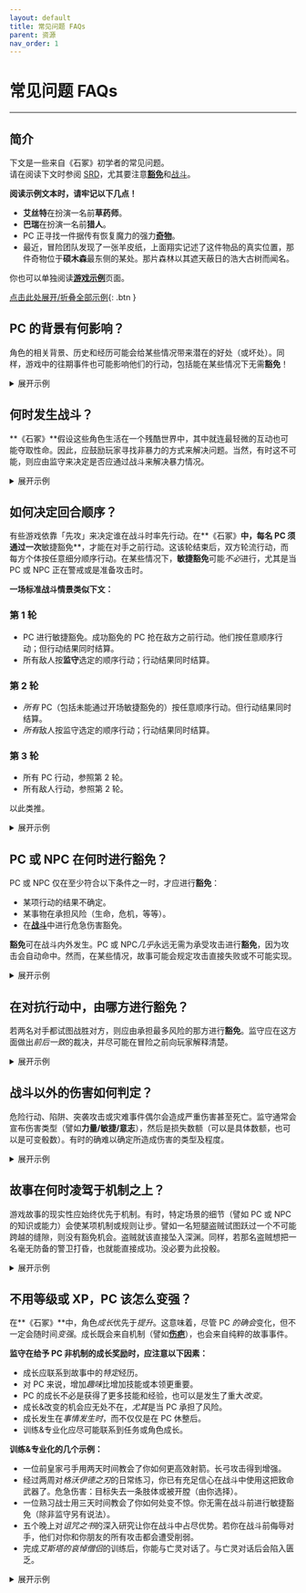 ```yaml
---
layout: default
title: 常见问题 FAQs
parent: 资源
nav_order: 1
---
```


# 常见问题 FAQs
---

## 简介
下文是一些来自《石冢》初学者的常见问题。  
请在阅读下文时参阅 [SRD](/cairn-srd/)，尤其要注意[**豁免**](/cairn-srd/#豁免)和[战斗](/cairn-srd/#战斗)。

**阅读示例文本时，请牢记以下几点！**
- **艾丝特**在扮演一名前**草药师**。
- **巴瑞**在扮演一名前**猎人**。
- PC 正寻找一件据传有恢复魔力的强力[**奇物**](/cairn-srd/#奇物)。
- 最近，冒险团队发现了一张羊皮纸，上面翔实记述了这件物品的真实位置，那件奇物位于**硕木森**最东侧的某处。那片森林以其遮天蔽日的浩大古树而闻名。

你也可以单独阅读[**游戏示例**](/resources/example-of-play)页面。

<a href='#/' id='expAll' class='exp'>点击此处展开/折叠全部示例</a>{: .btn }

## PC 的背景有何影响？
角色的相关背景、历史和经历可能会给某些情况带来潜在的好处（或坏处）。同样，游戏中的往期事件也可能影响他们的行动，包括能在某些情况下无需**豁免**！

<details markdown="block">
  <summary>
展开示例
 </summary>

**监守**：「你们花了大半个早晨穿越**硕木森**，砍伐掉悬挂的藤蔓和齐膝高的荆棘。在周遭的灌丛中很容易迷路。更糟的是，太阳完全被头顶的茂密树枝给遮住了。」

**巴瑞**：「我的**猎人**背景有用吗？」

**监守**：「有用，不过你得每隔几分钟就停下来看看周围的环境，因此进展缓慢。你们继续向东朝目的地前进。」

**监守**：「几小时后，你们来到林中的一小块空地，这里非常适合小憩。空地的另一端有一条向东的小径，清晰可见。通往小径的入口被一株大花植物挡住了，它坐在一束孤独的阳光下，从张开的蓝色荚中滴出绿色的汁液。」

**埃丝特**：「作为一名前**草药师**，我能认出这株植物吗？」

**监守**：「能。你还知道，它大概会因为自然光充沛而过度茁壮。」

**艾丝特**：「这些颜色说明了什么？它有毒吗？绿色的汁液是怎么回事？」

**监守**：「你观察了这些现象，猜想的确如此，它很可能有毒，因为这些花瓣非常接近狼毒草。」

**巴瑞**：「好吧，计划是这样的：我爬到这植物上方的一棵树。把毯子盖在上去遮挡阳光。希望这能让荚合拢！」

**监守**：「你小心翼翼地把睡毯铺在树干之间，给下面植物的蓝色荚投下阴影。它们立即开始闭合，刚好可以让一个人小心地挤过去。」

**艾丝特**：「好极了。我要小心地摘下一片叶子备用，然后继续前进。」

**假若所有 PC 都没有相关经验或专业知识怎么办？**
- 假若没有 PC 具有**草药师**背景 ，监守很可能会宣布 PC 对植物的特性一无所知，（希望）玩家们会通过提问和实验来了解更多。
- 假若某名 PC 具有*间接*背景（譬如**猎人**），监守可采用[命运骰](/cairn-srd/#命运骰)，投 1d6。投得越高，PC 就越有可能知晓一些相关或实用的信息。

</details>

## 何时发生战斗？
**《石冢》**假设这些角色生活在一个残酷世界中，其中就连最轻微的互动也可能夺取性命。因此，应鼓励玩家寻找非暴力的方式来解决问题。当然，有时这不可能，则应由监守来决定是否应通过战斗来解决暴力情况。

<details markdown="block">
  <summary>
展开示例
 </summary>

**监守**：「傍晚时分，你们终于走出了森林边界。从林木线延伸出来，你们几乎要踏入一条将森林一分为二的裂谷。最后，你们到达了**鬼摔沟**，那是一条看上去无边无际的峡谷，没有桥梁可以跨越。从两侧陡峭的岩壁来看，爬下去会非常危险。不幸的是，你们的目标很可能就在对面，在那悬崖与世界边缘的交汇处。附近有一小块空地可供安营扎寨，由一棵种在裂谷边上的浩大橡树遮蔽着。」

**艾丝特**：「我觉得我们应该先扎营再出发。要是我们必须爬进或绕过这道鸿沟，我期望阳光亮起来！」

**巴瑞**：「确实。我想知道最安全的方法是什么？背靠峡谷？」

**监守**：「是的，除非发生什么事！顺便问一下，谁值第一班岗？」

**艾丝特**：「我值第一班。」

**监守**：「你们扎好营，吃了一份口粮。第一班岗值到一半时，你听到一阵树枝折断的声音，从营地西边的**硕木森**传来。你们打算怎么做？」

**艾丝特**：「我想踢醒我的战友，这样我就不是孤身一人了，我悄悄地朝着噪音的方向点点头，比了一个安静的手势。」

**监守**：「你这样做了，他坐了起来，这时，一对骇人的红眼出现在灌木丛后。」

**巴瑞**：「我们对这里的生物了解多少？」

**监守**：「你们知道，不论是什么生物在夜晚潜入这片森林，都很可能很危险。你们很可能没时间对即将从那里出来的家伙闲聊。」

**艾丝特**：「那我准备战斗。我站起来，拔出剑，准备好面对一切。」

</details>

## 如何决定回合顺序？
有些游戏依靠「先攻」来决定谁在战斗时率先行动。在**《石冢》**中，每名 PC 须通过一次**敏捷豁免**，才能在对手之前行动。这该轮结束后，双方轮流行动，而每方个体按任意细分顺序行动。在某些情况下，**敏捷豁免**可能*不必*进行，尤其是当 PC 或 NPC 正在警戒或是准备攻击时。

**一场标准战斗情景类似下文：**

### 第 1 轮
- PC 进行敏捷豁免。成功豁免的 PC 抢在敌方之前行动。他们按任意顺序行动；但行动结果同时结算。
- 所有敌人按**监守**选定的顺序行动；行动结果同时结算。

### 第 2 轮
- *所有* PC（包括未能通过开场敏捷豁免的）按任意顺序行动。但行动结果同时结算。
- *所有*敌人按监守选定的顺序行动；行动结果同时结算。

### 第 3 轮
- 所有 PC 行动，参照第 2 轮。
- 所有敌人行动，参照第 2 轮。

以此类推。

<details markdown="block">
  <summary>
展开示例
 </summary>

**监守**：「一只眼睛闪着红光的驼鹿状生物从营地对面的黑暗树林中冲出。当它直接向你跑来时，身上流下一片雾海, **巴瑞**。**艾丝特**准备就绪，所以她先行动。」

**巴瑞**：「我呢？」

**监守**：「你得先过一个**敏捷豁免**，看看能否抢在怪物之前行动。」

**巴瑞**：「我投 1d20，得出 17。哎呦。」

**监守**：「没错，豁免失败。**艾丝特**先行动，然后怪物行动。之后你们俩将按任意顺序再行动，然后又是怪物行动，依此类推。」

</details>

## PC 或 NPC 在何时进行**豁免**？
PC 或 NPC 仅在至少符合以下条件之一时，才应进行**豁免**：
- 某项行动的结果不确定。
- 某事物在承担风险（生命，危机，等等）。
- 在[**战斗**](/cairn-srd/#危急伤害)中进行危急伤害豁免。

**豁免**可在战斗内外发生。PC 或 NPC*几乎*永远无需为承受攻击进行**豁免**，因为攻击会自动命中。然而，在某些情况，故事可能会规定攻击直接失败或不可能实现。

<details markdown="block">
  <summary>
展开示例
 </summary>

**艾丝特**：「我们对这只生物有了解吗？」

**监守**：「有——它叫[**血驼鹿**](/resources/monsters/blood-elk/)，这是一种因巨大的贪婪或嫉妒而产生的杀人鹿。据你所知，它们非常强大。」

**艾丝特**：「我去！!这样的话，我想先用我的行动把伙伴从路上拖开，也许可以拖到你刚才提过的那棵橡树上。」

**监守**：「你当时已经站起身准备好了，所以我裁定这一切顺利实现，快到怪物都来不及转变方向。你设法把**巴瑞**拉到了现在已被践踏的营地东面，靠近离**鬼摔沟**只有几步之遥的橡树。现在，轮到**血驼鹿**的回合了。它穿过了**巴瑞**之前的位置，破坏了篝火。它疯狂地摆动着，几乎冲下了悬崖。它回头看向你们俩，眼里闪烁着仇恨的紫光。**巴瑞**，到了你的回合。你需要注意，你只有腰间小刀用于战斗，其他东西都还在营地里。更糕的是，黑暗阻碍了你的视线，你只能看到它火红的眼睛。伤害骰只有 1d4。」

**巴瑞**：「我尖叫着，把匕首直直地掷向怪物。我投了 1d4，结果是 1。」

**监守**：「小刀从你的手中飞出，划破了怪物头顶的迷雾，落在它身后一步之遥。野兽吃痛地呜呜怒吼，然后蹲下准备再次冲锋。到你们的回合了。按任意顺序行动。」

**艾丝特**：「我有个主意：那只怪物刚对**巴瑞**冲锋了，对吗？所以它很有可能再来一次。要是我把绳子的一头抛给**巴瑞**，然后把它绕到附近的树上呢？然后，要是怪物再冲过去踩他，他就可以……跳下悬崖？当然，要抓着绳子。」

**巴瑞**：「啊……听起来算是个计划，我觉得。成，就这么来！」

**为何巴瑞无需豁免就能成功把绳子绕在树上？**  
在一个回合中，PC 可尝试任何行动；只有在满足上述条件之一时，才需要**豁免**。**巴瑞**似乎有理由用绳子绕着大树（只有几英尺远）狂奔，而不会有太大的危险。若是他试图跑到**血驼鹿**附近，或者做了同样不确定或危险的事情，他就会需要**豁免**。

</details>

## 在对抗行动中，由哪方进行豁免？
若两名对手都试图战胜对方，则应由承担最多风险的那方进行**豁免**。监守应在这方面做出*前后一致*的裁决，并尽可能在冒险之前向玩家解释清楚。

<details markdown="block">
   <summary>
 展开示例
  </summary>

**监守**：「**艾丝特**，你把绳子的一头扔给**巴瑞**，他迅速把绳子绕在橡树上，然后冲向另一侧的悬崖峭壁，对着向他冲锋的怪物吼叫。**埃丝特**握紧一段绳子充当配重，以防他真摔下去。**巴瑞**，既然你已经就位，我允许你做出某种非战斗性反应。」

**巴瑞**：「好吧，要是它靠近我，我就站在悬崖边上，随时准备跳出去。」

**监守**：「明白了。现在轮到**血驼鹿**的回合了，显然它仍然对你非常生气，**巴瑞**。野兽扬起恶魔般的蹄子，再次向你冲来。你在最后一刹跳下悬崖，竭尽全力抓住绳子。**血驼鹿**在看到目标跳崖的一瞬间试图收回攻击。它会过一个**敏捷豁免**，看看能否成功停下。啊，它投出了 20，从悬崖上滚落到下面的茫茫黑暗中。」

**为什么血驼鹿没有按照战斗规则进行攻击投骰？**
这次攻击被认为是可能实现，但也非常危险。若该生物使用的是远程攻击或训练有素的近战攻击，那么攻击**巴瑞**的风险就会小得多。不幸的是，它是一只野兽，只能用锋利的蹄子来踩人。

**为什么由血驼鹿进行豁免，而不是也承担了风险的巴瑞？**  
在这个例子中，**血驼鹿**比人类对手面临的风险要大得多，因为：
- 作为一只戏弄的野兽，它很可能不具备创造性思维或解决高级问题的能力。
- 它的一部分主要特点就是体积大和速度快，这些特性很可能会使急刹车变得相当困难。
- 因此，在该情形下，**血驼鹿**没有任何情景或机制方面的优势。

相对而言，**巴瑞**的风险较小：
- 作为一名前猎人，他已经牢牢地建立起了自己在这方面的能力。
- **艾丝特**把绳子绑在一棵树上，自己充当配重。这提供了一个明显的*情境*优势。

若**巴瑞**受伤了，或者缺乏准备时间，那么可以要求**力量豁免**，看看他能否抓住绳子。

</details>

## 战斗以外的伤害如何判定？
危险行动、陷阱、突袭攻击或灾难事件偶尔会造成严重伤害甚至死亡。监守通常会宣布伤害类型（譬如**力量/敏捷/意志**），然后是损失数额（可以是具体数额，也可以是可变骰数）。有时的确难以确定所造成伤害的类型及程度。

<details markdown="block">
  <summary>
展开示例
 </summary>

**监守**：「与**血驼鹿**遭遇后，你们回到营地，尽量多睡一会儿。破晓时分，你们俩都醒了，准备继续旅行。」

**艾丝特**：「好。问题是，我们怎么穿过**鬼摔沟**？我们这边有桥吗？」

**监守**：「你们没看见有。在最北边，一丛树木环绕着峡谷，部分挡住了你们的去路；你们需要探索一番才能看到对面。不过，在南面几百米处，你们可以看到一个小岩架从峡谷内突出来，大概有五十英尺深。它形状像是字母『L』，非常靠近另一侧。可能得花些功夫才能爬上去，但似乎是可行的。」

**巴瑞**：「我说，我们去岩架那边吧。还带着绳子和岩钉吗？」

**艾丝特**：「嗯，我看不出还有什么好办法。咱们走。」

**监守**：「沿着峡谷走了半小时后，你们终于来到了岩架上方的一处。在裂谷深处，你们能看到清晨的茫茫雾气，下方则是潺潺的流水。」

**巴瑞**：「边缘附近是否有大石头?我想在上面锤一个岩钉，再把绳子绕上去。这样我可以安全地降下峡谷，到岩架上。」

**监守**：「你沿着边缘找到一块大石头，然后用锤子把岩顶敲了进去。」

**巴瑞**：「很好，我把自己放下来，然后点亮提灯。**艾丝特**会跟上来，我猜。」

**监守**：「你小心翼翼地把脚放在岩架上，试了试绳子，然后叫**艾丝特**爬了下来。她也安全到达岩架上之后，你开始打量周围的环境。岩架似乎沿着峡谷内侧蜿蜒而下，几乎延伸到谷底。下面的湍湍水声充斥着整个峡谷。你会把绳子留在回程的路上吗？」

**艾丝特**：「不幸的是，没错。我还要在地图上标出我们的位置。谁知道有没有用，但以防万一……好了，我们走吧。」

**监守**：「你小心翼翼地沿着岩架前行，将手指探入崖壁以确保安全。经过十五分钟的艰苦跋涉，终于来到了一个挡住前路的小瀑布前。冰冷的水流顺着湿滑的岩石表面流到下方的一个小盆地里。这里的岩壁上长满了青苔，要是你想穿过岩壁，很可能会滑倒。你们打算怎么做？」

**巴瑞**：「还有其他出路吗？」

**监守**：「据你所知没有。你可以试着爬下去，但那里很黑，很可能会更危险。」

**巴瑞**：「好吧，我想我还是去瀑布那边碰碰运气吧，谢谢。**艾丝特**，我走过去时你能帮我拿一下包吗？*

**艾丝特**：「那你还会带上我吗？不行，谢谢！」

**监守**：「你得过一个**敏捷豁免**，看看能否在不滑倒的情况下穿过光滑的路面。」

**巴瑞**：「好吧，我把提灯递给**艾丝特**，好空出双手……我投出了 14，失败了。该死。」

**监守**：「你从瀑布上滑落，跌入下面充满水的盆地，同时你的手重重地砸在水池边上。你遭受 1d4 敏捷伤害，并且无法用惯用手适当持握物品。这里几乎全黑，但你仍能看到战友的火炬光芒。」

**非战斗伤害应影响哪些属性?**
- 若受伤影响了身体力量或健康，则减少**力量**。*这不会引发**危急伤害豁免***。**力量**反映了 PC 的健康状况，并应以微妙而有趣的方式反映出来：也许此前无需**豁免**的事情，在现在需要了。
- 若受伤影响了他们的移动、快速反应或精细动作技能方面的能力，则减少**敏捷**。这也经常匹配故事影响；譬如，断指会影响 PC 的撬锁能力。
- 若 PC 的精神、意志力或决心遭受影响，则减少**意志**。特别是在魔法或外表损伤时，考虑到这一点尤其有帮助。譬如，灵魂被奥法能量灼伤的 PC 可能需要**意志**保存才能阅读咒语书。

几点考虑：
- 一种伤痛可能有多个方面：譬如，[**匮乏**](/cairn-srd/#匮乏疲乏)可能会伴随中毒导致的力量损失。同时提供克服疾病的潜在解决方案。
- **豁免**失败会遭受伤害。不要让玩家事后**豁免**。
- 故事中的伤痛和直接机制伤害一样严重。**敏捷**损失会影响角色的反应和速度，但断腿可能会使角色完全无法移动！

</details>

## 故事在何时凌驾于机制之上？
游戏故事的现实性应始终优先于机制。有时，特定场景的细节（譬如 PC 或 NPC 的知识或能力）会使某项机制或规则让步。譬如一名短腿盗贼试图跃过一个不可能跨越的缝隙，则没有豁免机会。盗贼就该直接坠入深渊。同样，若那名盗贼想把一名毫无防备的警卫打昏，也就能直接成功。没必要为此投骰。

<details markdown="block">
  <summary>
展开示例
 </summary>

**巴瑞**：「哎，真是个馊主意！」我到底该怎么重新上去？除非……嘿，我能看到下方的黑暗多深？」

**监守**：「这里没有多少光亮，但有什么东西在你脚下的黑暗中闪烁。若是光线再亮一些，也许就能看清是什么了。」

**艾丝特**：「我干嘛不把提灯扔下去呢。这样需要投骰吗？」

**监守**：「一般不用。但请记住，他的手还受了点坠落伤。我会说得让他投骰，因为他那边风险最大。」

**巴瑞**：「我投出了 3。终于！」

**监守**：「**巴瑞**，你顺利接住了提灯。现在你能看清下方的裂谷了。你看到一系列小瀑布、盆地和突出的岩架，一直延伸到谷底的湍急河流。在南方约 50 英尺处，峡谷本身甚至变窄了，可想而知你能从那里跳到对岸！」

**巴瑞**：「哈！我就知道是好主意。但我们该怎么下去？」

**监守**：「实际上，你可以从你已经站在其中的小水潭里倾泻而下的瀑布滑下去……落差很短，所以就算你的手受伤了，也不会有什么大危险。」

**艾丝特**：「那我该怎么下去呢？等会儿，我有主意了。我能看到他，对吗？要是我跳下去……」

**巴瑞**：「……我能抓住你吗？该用哪只手？」

**艾丝特**：「别傻了。你会是我的着陆点。」

**监守**：「你应该知道，由于你的目标实际上是水池，因此没有严重危险，但这并不意味着毫无风险。你需要用双手紧紧抓住墙壁，这将是一段颠簸的旅程。有些东西可能会松动。」

**艾丝特**：「好吧，我的敏捷不太高，但也没办法……我投了 13，失败。看见了没，**巴瑞**？不止你倒霉。」

**监守**：「你跳下来了，但下坡路不太愉快。你背包里的一件物品被撞掉了，所以我要投一个命运骰……嘿，幸运的 5！好吧，你自己选是什么掉了出来。」

**艾丝特**：「要是我能自己选丢了什么……不如就选剩下的火炬吧？别的都太重要了，而且我们还有提灯和灯油。」

**监守**：「你们听到小金属碎片在峡谷壁上弹跳的声音，最后落在下面的流水中，溅起一片水花。」

</details>

## 不用等级或 XP，PC 该怎么变强？
在**《石冢》**中，角色*成长*优先于*提升*。这意味着，尽管 PC *的确会*变化，但不一定会随时间*变强*。成长既会来自机制（譬如[**伤疤**](/cairn-srd/#伤疤)），也会来自纯粹的故事事件。

**监守在给予 PC 非机制的成长奖励时，应注意以下因素：**
- 成长应联系到故事中的*特定*经历。
- 对 PC 来说，增加*趣味*比增加技能或本领更重要。
- PC 的成长不必是获得了更多技能和经验，也可以是发生了重大*改变*。
- 成长&改变的机会应无处不在，*尤其*是当 PC 承担了风险。
- 成长发生在*事情发生时*，而不仅仅是在 PC 休整后。
- 训练&专业化应尽可能联系到任务或角色成长。

**训练&专业化的几个示例：**
- 一位前皇家弓手用两天时间教会了你如何更高效射箭。长弓攻击得到增强。
- 经过两周对*格沃伊德之刃*的日常练习，你已有充足信心在战斗中使用这把致命武器了。危急伤害：目标失去一条肢体或被开膛（由你选择）。
- 一位熟习战士用三天时间教会了你如何处变不惊。你无需在战斗前进行敏捷豁免（除非监守另有说法）。
- 五个晚上对*诅咒之书*的深入研究让你在战斗中占尽优势。若你在战斗前侮辱对手，他们对你和你朋友的所有攻击都会遭受削弱。
- 完成*艾斯塔的哀悼僧侣*的训练后，你能与亡灵对话了。与亡灵对话后会陷入匮乏。


<details markdown="block">
  <summary>
展开示例
 </summary>

**监守**：「渐渐地，你们走进了近乎全然漆黑的峡谷。」你们的提灯足够明亮，不仅能确保安全旅行，还能作为闪亮的灯塔，指引可能在下方的任何人或物。幸运的是，至少现在看来，你们孤身在此。最终，下方河水的咆哮声开始淹没你们的声音。」

**艾丝特**：「唉，我有种不祥的预感。我们要往下走多远？」

**监守**：「实际上，你就在河床上面。你小心翼翼地把脚踏在光滑的石面上，高举提灯，看着水面闪闪发光，几乎是在回应你。你们离刚才看到的岩架也只有几十英尺远了。」

**艾丝特**：「我们觉得从那里穿过会有多危险？」

**监守**：「你们得跳过去。水流就在下方冲刷，所以你们会软着陆。河流看起来也很汹涌。*

**艾丝特**：「你之前说河水闪闪发光仿佛是在回应，那是什么意思？我不准备与智能河流打交道。」

**监守**：「你不能完全确定，但看起来里面可能有活物。作为一名前草药师，你已知晓生物性发光的植物。」

**巴瑞**：「植物？咱们能对付植物。我们干嘛不蹚过这条河呢？」

**艾丝特**：「嗯，这也许是个好主意。等等，隐藏的岩石之类怎么办？」

**监守**：「当然，你们可以试试。这里似乎也看不到太多伸出来的岩石。」

**艾丝特**：「这次我先来。你用你的好手把提灯举起来，**巴瑞**。」

**巴瑞**：「好主意。要是有东西从河里蹿出来想吃你，我也会喊叫的。」

**监守**：「你踏入湍急的河流。它拉扯着你的双腿，但除此之外，你感觉自己足够强壮，无需辅助即可穿越。渐渐地，你开始了旅程；每走一步，你都能看到五颜六色的植物——也许是藻类——仿佛回应一般随着你的脚步而发光、移动。也可能只是光线在作祟。」

**艾丝特**：「呃……我能感觉到它们吗？」

**监守**：「只感觉到河水的湿润。也许是隐约的痒痒，但那可能是芦苇。它们似乎对你的每一步都有反应。」

**艾丝特**：「有意思。要是我没有任何危险，也许会摸摸看。我们的光线足够我们看到河对岸吗？」

**监守**：「接近了。当**巴瑞**看到前方水域有东西在移动时，你们已经走过了一半路程。它浑身漆黑光滑，就像鳗鱼一样。它也有大概 5 英尺长。」

**巴瑞**：「我警告她往后退。」

**艾丝特**：「我能跑得过这东西吗？」

**监守**：「嗯……你得过一个敏捷豁免。」

**艾丝特**：「抱歉，**巴瑞**，我想看看我能不能跑得过它。等我回到陆地上，我们再想办法送你过去。好了，开始吧……好耶，是 2！我冲过去。」

**监守**：「你猛地加快步伐，在水上冲刺，溅起大片水花。每步跃动，你的脚都会扰乱里面五彩缤纷的生物。水开始在你的脚踝周围剧烈翻滚。前方，鳗鱼状的生物飞快地游开了，似乎在回应着什么。你终于抵达了对岸，身后是汩汩流淌的河水。当你跃出水面时，一些生物性发光物质粘在了你的右脚踝上。站在干燥的地面上，你似乎无法踢开它。它不会伤害你或任何东西，但感觉就像在你的脚踝上作了画一样。」

**艾丝特**：「该死！那滋味如何？另外，我在河的这一边看到了什么？」

**监守**：「感觉有点湿，但除此之外就像皮肤上的纹身一样。就像它是你的一部分。你现在所站的河岸几乎与对岸完全相同；要了解更多，你得进行一番探索。」

**艾丝特**：「我觉得，要是这基本无害的话，我暂且可以忽略它。**巴瑞**，你该怎么穿越这些鳗鱼作乱的漩涡？也许从更下面的岩架下去？」

**巴瑞**：「可行。你还剩多少火炬？我不想在去那边的时候让你身处黑暗。你也可以跟着我往下走一段儿，虽然光线可能不太好。*。

**艾丝特**：「不幸的是，我全没了。不过，如果我跟着你，也许我能在这头做点什么，帮你跳过那个岩架？」

**监守**：「你们在湍急河流的两侧并行，**巴瑞**的灯光勉强照亮了你们的道路。**艾丝特<**，你必须紧贴河岸或避免踏入未知的阴影，这对你来说尤为困难。」

**艾丝特**：「若是我离河流够近，我想再研究一下。我还能看到漩涡状的生物性发光植物之类的吗？」

**监守**：「是的，它们似乎在跟随你。有趣的是，它们移动时发出的光亮几乎让你足以看到河中的景象。」

**巴瑞**：「那很好。也许现在你可以留意一下还有没有鳗鱼了？那我呢？当我踏步深入这座鸟不拉屎的峡谷时，我看到了什么？」

**监守**：「当你越来越靠近之前看到的突起岩架时，河岸一侧的墙壁就会随之变窄；事实上，你开始感觉被挤得很紧。幸运的是，你足够瘦小，勉强能爬到岩架上，它完全挡住了你的前路。」

**艾丝特**：「从我这边河岸能看到什么？我还在被迫拥抱河岸吗？」

**监守**：「从你这一端看，峡谷并不狭窄，这意味着从你所在的地方继续前进很容易，当然，你会远离光线。但更重要的是，你可以看到岩架曾延伸到河对岸，因为对岸也伸出了一个作为对称的岩架。但两者之间存在巨大裂隙。也许它在过去的什么时候倒塌了？总之，**巴瑞**可以试着爬上岩架，或者进入河道，在周围移动。至少这次不用绕过黏糊糊的瀑布了！」

**巴瑞**：「假设我可以轻松地攀登这个东西，我会说：让我们开始吧。」

**监守**：「你先把灯放上去，再引体向上，就轻松上去了。现在，你只需要穿越过去。」

**巴瑞**：「快问快答，河中心裂隙处的水是怎样的？」

**监守**：「从这里很难分辨，但若是你走近一点，可能会看得更清楚。不过**艾丝特**一直在注视着河水，她可以看到河水正在以环形快速流动。」

**艾丝特**：「这些是鳗鱼，对吧？我打赌就是鳗鱼。我的生物性朋友们现在在做什么？」

**监守**：「俯瞰岸边的水域，你会发现所有生物性发光的生物都逃走了，似乎是在害怕这一段河流。」

**艾丝特**：「嗯……好吧，我有个想法。**巴瑞**，你应该把提灯放在『桥』的裂中间，看看会发生什么。」

**巴瑞**：「恶，好吧。我小心翼翼地走到河中间的『桥』上，然后躺下，把提灯挂在桥边——但也只是刚刚好。我希望这里尽可能安全。」

**监守**：「当你放下提灯的那一刻，一条滑溜溜的黑鳗鱼跃入空中，用针一样的牙齿咬住提灯。不过，你很快就把它救回来了。鳗鱼溅回水中。」

**巴瑞**：「哇！太可怕了。我猜我需要豁免才能跳过去，对吗？」

**监守**：「除非你有更好的主意，是的。」

**艾丝特**：「我有主意。嘿，**巴瑞**，你为何不把那盏灯熄灭呢？」

**巴瑞**：「熄了。然后呢？」

**监守**：「你熄掉提灯。在黑暗中眨了眨眼，双眼逐渐适应了。突然，你看到远处的海岸上开始闪烁着光芒，**艾丝特**正站在那里。是她的脚踝，像蜡烛一样亮着！」

**艾丝特**：「等等，我现在能发光了？我成了人型火炬？」

**监守**：「在完全黑暗中，是的。祝愿你不用再到黑暗里乱逛了。」

**巴瑞**：「好吧，这很酷。所以鳗鱼喜欢光，对吗？这令我有了主意……」

</details>


<script src="/js/expand-all.js"></script>

